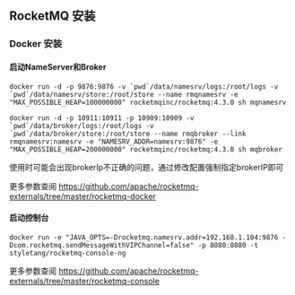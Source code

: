 RocketMQ 安装
-

### Docker 安装

#### 启动NameServer和Broker

```
docker run -d -p 9876:9876 -v `pwd`/data/namesrv/logs:/root/logs -v `pwd`/data/namesrv/store:/root/store --name rmqnamesrv -e "MAX_POSSIBLE_HEAP=100000000" rocketmqinc/rocketmq:4.3.0 sh mqnamesrv

docker run -d -p 10911:10911 -p 10909:10909 -v `pwd`/data/broker/logs:/root/logs -v `pwd`/data/broker/store:/root/store --name rmqbroker --link rmqnamesrv:namesrv -e "NAMESRV_ADDR=namesrv:9876" -e "MAX_POSSIBLE_HEAP=200000000" rocketmqinc/rocketmq:4.3.0 sh mqbroker
```

使用时可能会出现brokerIp不正确的问题，通过修改配置强制指定brokerIP即可

更多参数查阅 https://github.com/apache/rocketmq-externals/tree/master/rocketmq-docker 

#### 启动控制台

```
docker run -e "JAVA_OPTS=-Drocketmq.namesrv.addr=192.168.1.104:9876 -Dcom.rocketmq.sendMessageWithVIPChannel=false" -p 8080:8080 -t styletang/rocketmq-console-ng
```

更多参数查阅 https://github.com/apache/rocketmq-externals/tree/master/rocketmq-console